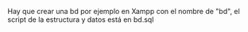Hay que crear una bd por ejemplo en Xampp con el nombre de "bd", el script de la estructura y datos está en bd.sql

